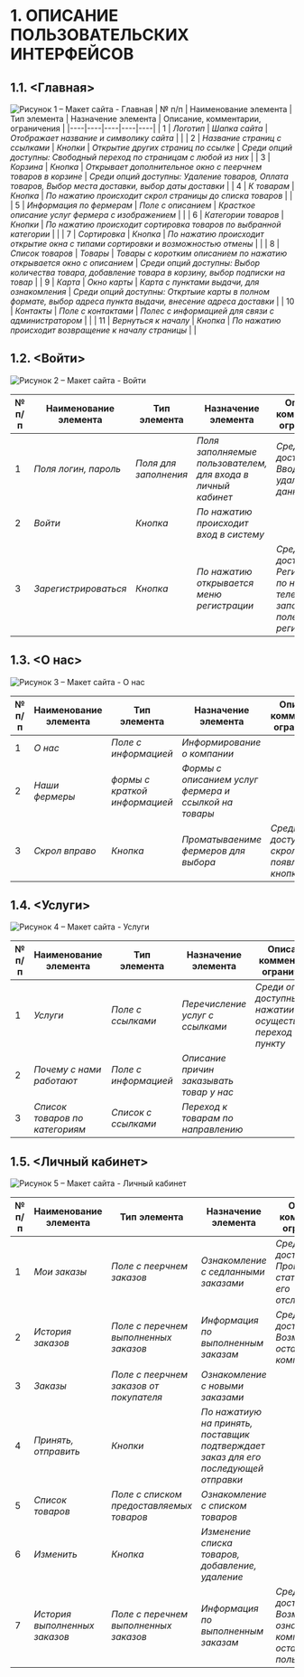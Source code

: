 # 1. ОПИСАНИЕ ПОЛЬЗОВАТЕЛЬСКИХ ИНТЕРФЕЙСОВ 
## 1.1.	<Главная>
![Рисунок 1 – Макет сайта - Главная](./Ferma-Главная.svg)
| № п/п | Наименование элемента | Тип элемента | Назначение элемента | Описание, комментарии, ограничения |
|----|----|----|----|----|
| 1 | *Логотип* | *Шапка сайта* | *Отображает название и символику сайта* |  |
| 2 | *Название страниц с ссылками* | *Кнопки* | *Открытие других страниц по ссылке* | *Среди опций доступны: Свободный переход по страницам с любой из них* |
| 3 | *Корзина* | *Кнопка* | *Открывает дополнительное окно с пеерчнем товаров в корзине* | *Среди опций доступны: Удаление товаров, Оплата товаров, Выбор места доставки, выбор даты доставки* |
| 4 | *К товарам* | *Кнопка* | *По нажатию происходит скрол страницы до списка товаров* |  |
| 5 | *Информация по фермерам* | *Поле с описанием* | *Красткое описание услуг фермера с изображением* |  |
| 6 | *Категории товаров* | *Кнопки* | *По нажатию происходит сортировка товаров по выбранной категории* |  |
| 7 | *Сортировка* | *Кнопка* | *По нажатию происходит открытие окна с типами сортировки и возможностью отмены* |  |
| 8 | *Список товаров* | *Товары* | *Товары с коротким описанием по нажатию открывается окно с описанием* | *Среди опций доступны: Выбор количества товара, добавление товара в корзину, выбор подписки на товар* |
| 9 | *Карта* | *Окно карты* | *Карта с пунктами выдачи, для ознакомления* | *Среди опций доступны: Откртыие карты в полном формате, выбор адреса пункта выдачи, внесение адреса доставки* |
| 10 | *Контакты* | *Поле с контактами* | *Полес с информацией для связи с администратором* |  |
| 11 | *Вернуться к началу* | *Кнопка* | *По нажатию происходит возвращение к началу страницы* |  |

## 1.2.	<Войти>

![Рисунок 2 – Макет сайта - Войти](./Ferma1-Войти.svg)

| № п/п | Наименование элемента | Тип элемента | Назначение элемента | Описание, комментарии, ограничения |
|----|----|----|----|----|
| 1 | *Поля логин, пароль* | *Поля для заполнения* | *Поля заполняемые пользователем, для входа в личный кабинет* | *Среди опций доступны: Ввод данных, удаление данных* |
| 2 | *Войти* | *Кнопка* | *По нажатию происходит вход в систему* |  |
| 3 | *Зарегистрироваться* | *Кнопка* | *По нажатию открывается меню регистрации* | *Среди опций доступны: Регистрация по номеру телефона, заполнение полей регистрации* |

## 1.3.	<О нас>

![Рисунок 3 – Макет сайта - О нас](./Ferma-оНас.svg)

| № п/п | Наименование элемента | Тип элемента | Назначение элемента | Описание, комментарии, ограничения |
|----|----|----|----|----|
| 1 | *О нас* | *Поле с информацией* | *Информирование о компании* |  |
| 2 | *Наши фермеры* | *формы с краткой информацией* | *Формы с описанием услуг фермера и ссылкой на товары* |  |
| 3 | *Скрол вправо* | *Кнопка* | *Проматываениме фермеров для выбора* | *Среди опций доступны: при скроле появляется кнопка влево* |

## 1.4.	<Услуги>

![Рисунок 4 – Макет сайта - Услуги](./Ferma-Услуги.svg)

| № п/п | Наименование элемента | Тип элемента | Назначение элемента | Описание, комментарии, ограничения |
|----|----|----|----|----|
| 1 | *Услуги* | *Поле с ссылками* | *Перечисление услуг с ссылками* | *Среди опций доступны: при нажатии осуществляется переход к пункту* |
| 2 | *Почему с нами работают* | *Поле с информацией* | *Описание причин заказывать товар у нас* |  |
| 3 | *Список товаров по категориям* | *Список с ссылками* | *Переход к товарам по направлению* |  |

## 1.5.	<Личный кабинет>

![Рисунок 5 – Макет сайта - Личный кабинет](./Ferma-ЛичныйКабинет.svg)

| № п/п | Наименование элемента | Тип элемента | Назначение элемента | Описание, комментарии, ограничения |
|----|----|----|----|----|
| 1 | *Мои заказы* | *Поле с пеерчнем заказов* | *Ознакомление с седланными заказами* | *Среди опций доступны: Проверка статуса заказ и его отслеживание* |
| 2 | *История заказов* | *Поле с перечнем выполненных заказов* | *Информация по выполненным заказам* | *Среди опций доступны: Возможность оставлять комментарий* |
| 3 | *Заказы* | *Поле с пеерчнем заказов от покупателя* | *Ознакомление с новыми заказами* |  |
| 4 | *Принять, отправить* | *Кнопки* | *По нажатиую на принять, поставщик подтверждает заказ для его последующей отправки* |  |
| 5 | *Список товаров* | *Поле с списком предоставляемых товаров* | *Ознакомление с списком товаров* |  |
| 6 | *Изменить* | *Кнопка* | *Изменение списка товаров, добавление, удаление* |  |
| 7 | *История выполненных заказов* | *Поле с перечнем выполненных заказов* | *Информация по выполненным заказам* | *Среди опций доступны: Возможность ознакомиться с комментариями оставленными пользователями* |
